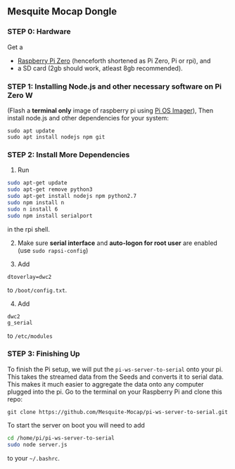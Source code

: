 
## Mesquite Mocap Dongle

### STEP 0: Hardware

Get a 
- [Raspberry Pi Zero](https://www.raspberrypi.com/products/raspberry-pi-zero/) (henceforth shortened as Pi Zero, Pi or rpi), and 
- a SD card (2gb should work, atleast 8gb recommended).


### STEP 1: Installing Node.js and other necessary software on Pi Zero W

(Flash a **terminal only** image of raspberry pi using [Pi OS Imager](https://www.raspberrypi.com/software/)), Then install node.js and other dependencies for your system: 

```
sudo apt update
sudo apt install nodejs npm git
```

### STEP 2: Install More Dependencies

1. Run  
```sh
sudo apt-get update
sudo apt-get remove python3
sudo apt-get install nodejs npm python2.7
sudo npm install n
sudo n install 6
sudo npm install serialport

```
in the rpi shell.


2. Make sure **serial interface** and **auto-logon for root user** are enabled (use `sudo rapsi-config`)



3. Add 
```
dtoverlay=dwc2
```
to `/boot/config.txt`.


4. Add 

```
dwc2
g_serial
```
to `/etc/modules`


### STEP 3: Finishing Up

To finish the Pi setup, we will put the `pi-ws-server-to-serial` onto your pi. This takes the streamed data from the Seeds and  converts it to serial data. This makes it much easier to aggregate the data onto any computer plugged into the pi. Go to the terminal on your Raspberry Pi and clone this repo:

```
git clone https://github.com/Mesquite-Mocap/pi-ws-server-to-serial.git
```

To start the server on boot you will need to add

```sh
cd /home/pi/pi-ws-server-to-serial
sudo node server.js

```
to your `~/.bashrc`.

